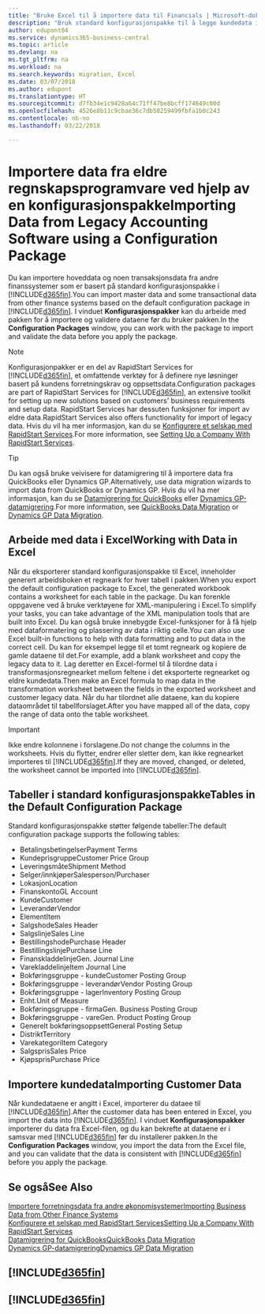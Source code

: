 ```yaml
---
title: "Bruke Excel til å importere data til Financials | Microsoft-dokumentasjon"
description: "Bruk standard konfigurasjonspakke til å legge kundedata i Excel og importere dataene tilbake til Business Central."
author: edupont04
ms.service: dynamics365-business-central
ms.topic: article
ms.devlang: na
ms.tgt_pltfrm: na
ms.workload: na
ms.search.keywords: migration, Excel
ms.date: 03/07/2018
ms.author: edupont
ms.translationtype: HT
ms.sourcegitcommit: d7fb34e1c9428a64c71ff47be8bcff174649c00d
ms.openlocfilehash: 4526e8b11c9cbae36c7db58259499fbfa1b0c243
ms.contentlocale: nb-no
ms.lasthandoff: 03/22/2018

---
```

# <a name="importing-data-from-legacy-accounting-software-using-a-configuration-package"></a><span data-ttu-id="0e735-103">Importere data fra eldre regnskapsprogramvare ved hjelp av en konfigurasjonspakke</span><span class="sxs-lookup"><span data-stu-id="0e735-103">Importing Data from Legacy Accounting Software using a Configuration Package</span></span>
<span data-ttu-id="0e735-104">Du kan importere hoveddata og noen transaksjonsdata fra andre finanssystemer som er basert på standard konfigurasjonspakke i [!INCLUDE[d365fin](includes/d365fin_md.md)].</span><span class="sxs-lookup"><span data-stu-id="0e735-104">You can import master data and some transactional data from other finance systems based on the default configuration package in [!INCLUDE[d365fin](includes/d365fin_md.md)].</span></span> <span data-ttu-id="0e735-105">I vinduet **Konfigurasjonspakker** kan du arbeide med pakken for å importere og validere dataene før du bruker pakken.</span><span class="sxs-lookup"><span data-stu-id="0e735-105">In the **Configuration Packages** window, you can work with the package to import and validate the data before you apply the package.</span></span>  

> [!NOTE]  
> <span data-ttu-id="0e735-106">Konfigurasjonpakker er en del av RapidStart Services for [!INCLUDE[d365fin](includes/d365fin_md.md)], et omfattende verktøy for å definere nye løsninger basert på kundens forretningskrav og oppsettsdata.</span><span class="sxs-lookup"><span data-stu-id="0e735-106">Configuration packages are part of RapidStart Services for [!INCLUDE[d365fin](includes/d365fin_md.md)], an extensive toolkit for setting up new solutions based on customers' business requirements and setup data.</span></span> <span data-ttu-id="0e735-107">RapidStart Services har dessuten funksjoner for import av eldre data.</span><span class="sxs-lookup"><span data-stu-id="0e735-107">RapidStart Services also offers functionality for import of legacy data.</span></span> <span data-ttu-id="0e735-108">Hvis du vil ha mer informasjon, kan du se [Konfigurere et selskap med RapidStart Services](admin-set-up-a-company-with-rapidstart.md).</span><span class="sxs-lookup"><span data-stu-id="0e735-108">For more information, see [Setting Up a Company With RapidStart Services](admin-set-up-a-company-with-rapidstart.md).</span></span>

> [!TIP]  
>   <span data-ttu-id="0e735-109">Du kan også bruke veivisere for datamigrering til å importere data fra QuickBooks eller Dynamics GP.</span><span class="sxs-lookup"><span data-stu-id="0e735-109">Alternatively, use data migration wizards to import data from QuickBooks or Dynamics GP.</span></span> <span data-ttu-id="0e735-110">Hvis du vil ha mer informasjon, kan du se [Datamigrering for QuickBooks](ui-extensions-quickbooks-data-migration.md) eller [Dynamics GP-datamigrering](ui-extensions-dynamicsgp-data-migration.md).</span><span class="sxs-lookup"><span data-stu-id="0e735-110">For more information, see [QuickBooks Data Migration](ui-extensions-quickbooks-data-migration.md) or [Dynamics GP Data Migration](ui-extensions-dynamicsgp-data-migration.md).</span></span>  

## <a name="working-with-data-in-excel"></a><span data-ttu-id="0e735-111">Arbeide med data i Excel</span><span class="sxs-lookup"><span data-stu-id="0e735-111">Working with Data in Excel</span></span>
<span data-ttu-id="0e735-112">Når du eksporterer standard konfigurasjonspakke til Excel, inneholder generert arbeidsboken et regneark for hver tabell i pakken.</span><span class="sxs-lookup"><span data-stu-id="0e735-112">When you export the default configuration package to Excel, the generated workbook contains a worksheet for each table in the package.</span></span> <span data-ttu-id="0e735-113">Du kan forenkle oppgavene ved å bruke verktøyene for XML-manipulering i Excel.</span><span class="sxs-lookup"><span data-stu-id="0e735-113">To simplify your tasks, you can take advantage of the XML manipulation tools that are built into Excel.</span></span> <span data-ttu-id="0e735-114">Du kan også bruke innebygde Excel-funksjoner for å få hjelp med dataformatering og plassering av data i riktig celle.</span><span class="sxs-lookup"><span data-stu-id="0e735-114">You can also use Excel built-in functions to help with data formatting and to put data in the correct cell.</span></span> <span data-ttu-id="0e735-115">Du kan for eksempel legge til et tomt regneark og kopiere de gamle dataene til det.</span><span class="sxs-lookup"><span data-stu-id="0e735-115">For example, add a blank worksheet and copy the legacy data to it.</span></span> <span data-ttu-id="0e735-116">Lag deretter en Excel-formel til å tilordne data i transformasjonsregnearket mellom feltene i det eksporterte regnearket og eldre kundedata.</span><span class="sxs-lookup"><span data-stu-id="0e735-116">Then make an Excel formula to map data in the transformation worksheet between the fields in the exported worksheet and customer legacy data.</span></span> <span data-ttu-id="0e735-117">Når du har tilordnet alle dataene, kan du kopiere dataområdet til tabellforslaget.</span><span class="sxs-lookup"><span data-stu-id="0e735-117">After you have mapped all of the data, copy the range of data onto the table worksheet.</span></span>  

> [!IMPORTANT]  
>  <span data-ttu-id="0e735-118">Ikke endre kolonnene i forslagene.</span><span class="sxs-lookup"><span data-stu-id="0e735-118">Do not change the columns in the worksheets.</span></span> <span data-ttu-id="0e735-119">Hvis du flytter, endrer eller sletter dem, kan ikke regnearket importeres til [!INCLUDE[d365fin](includes/d365fin_md.md)].</span><span class="sxs-lookup"><span data-stu-id="0e735-119">If they are moved, changed, or deleted, the worksheet cannot be imported into [!INCLUDE[d365fin](includes/d365fin_md.md)].</span></span>

## <a name="tables-in-the-default-configuration-package"></a><span data-ttu-id="0e735-120">Tabeller i standard konfigurasjonspakke</span><span class="sxs-lookup"><span data-stu-id="0e735-120">Tables in the Default Configuration Package</span></span>
<span data-ttu-id="0e735-121">Standard konfigurasjonspakke støtter følgende tabeller:</span><span class="sxs-lookup"><span data-stu-id="0e735-121">The default configuration package supports the following tables:</span></span>

-   <span data-ttu-id="0e735-122">Betalingsbetingelser</span><span class="sxs-lookup"><span data-stu-id="0e735-122">Payment Terms</span></span>
-   <span data-ttu-id="0e735-123">Kundeprisgruppe</span><span class="sxs-lookup"><span data-stu-id="0e735-123">Customer Price Group</span></span>
-   <span data-ttu-id="0e735-124">Leveringsmåte</span><span class="sxs-lookup"><span data-stu-id="0e735-124">Shipment Method</span></span>
-   <span data-ttu-id="0e735-125">Selger/innkjøper</span><span class="sxs-lookup"><span data-stu-id="0e735-125">Salesperson/Purchaser</span></span>
-   <span data-ttu-id="0e735-126">Lokasjon</span><span class="sxs-lookup"><span data-stu-id="0e735-126">Location</span></span>
-   <span data-ttu-id="0e735-127">Finanskonto</span><span class="sxs-lookup"><span data-stu-id="0e735-127">GL Account</span></span>
-   <span data-ttu-id="0e735-128">Kunde</span><span class="sxs-lookup"><span data-stu-id="0e735-128">Customer</span></span>
-   <span data-ttu-id="0e735-129">Leverandør</span><span class="sxs-lookup"><span data-stu-id="0e735-129">Vendor</span></span>
-   <span data-ttu-id="0e735-130">Element</span><span class="sxs-lookup"><span data-stu-id="0e735-130">Item</span></span>
-   <span data-ttu-id="0e735-131">Salgshode</span><span class="sxs-lookup"><span data-stu-id="0e735-131">Sales Header</span></span>
-   <span data-ttu-id="0e735-132">Salgslinje</span><span class="sxs-lookup"><span data-stu-id="0e735-132">Sales Line</span></span>
-   <span data-ttu-id="0e735-133">Bestillingshode</span><span class="sxs-lookup"><span data-stu-id="0e735-133">Purchase Header</span></span>
-   <span data-ttu-id="0e735-134">Bestillingslinje</span><span class="sxs-lookup"><span data-stu-id="0e735-134">Purchase Line</span></span>
-   <span data-ttu-id="0e735-135">Finanskladdelinje</span><span class="sxs-lookup"><span data-stu-id="0e735-135">Gen. Journal Line</span></span>
-   <span data-ttu-id="0e735-136">Varekladdelinje</span><span class="sxs-lookup"><span data-stu-id="0e735-136">Item Journal Line</span></span>
-   <span data-ttu-id="0e735-137">Bokføringsgruppe - kunde</span><span class="sxs-lookup"><span data-stu-id="0e735-137">Customer Posting Group</span></span>
-   <span data-ttu-id="0e735-138">Bokføringsgruppe - leverandør</span><span class="sxs-lookup"><span data-stu-id="0e735-138">Vendor Posting Group</span></span>
-   <span data-ttu-id="0e735-139">Bokføringsgruppe - lager</span><span class="sxs-lookup"><span data-stu-id="0e735-139">Inventory Posting Group</span></span>
-   <span data-ttu-id="0e735-140">Enht.</span><span class="sxs-lookup"><span data-stu-id="0e735-140">Unit of Measure</span></span>
-   <span data-ttu-id="0e735-141">Bokføringsgruppe - firma</span><span class="sxs-lookup"><span data-stu-id="0e735-141">Gen. Business Posting Group</span></span>
-   <span data-ttu-id="0e735-142">Bokføringsgruppe - vare</span><span class="sxs-lookup"><span data-stu-id="0e735-142">Gen. Product Posting Group</span></span>
-   <span data-ttu-id="0e735-143">Generelt bokføringsoppsett</span><span class="sxs-lookup"><span data-stu-id="0e735-143">General Posting Setup</span></span>
-   <span data-ttu-id="0e735-144">Distrikt</span><span class="sxs-lookup"><span data-stu-id="0e735-144">Territory</span></span>
-   <span data-ttu-id="0e735-145">Varekategori</span><span class="sxs-lookup"><span data-stu-id="0e735-145">Item Category</span></span>
-   <span data-ttu-id="0e735-146">Salgspris</span><span class="sxs-lookup"><span data-stu-id="0e735-146">Sales Price</span></span>
-   <span data-ttu-id="0e735-147">Kjøpspris</span><span class="sxs-lookup"><span data-stu-id="0e735-147">Purchase Price</span></span>

## <a name="importing-customer-data"></a><span data-ttu-id="0e735-148">Importere kundedata</span><span class="sxs-lookup"><span data-stu-id="0e735-148">Importing Customer Data</span></span>
<span data-ttu-id="0e735-149">Når kundedataene er angitt i Excel, importerer du dataee til [!INCLUDE[d365fin](includes/d365fin_md.md)].</span><span class="sxs-lookup"><span data-stu-id="0e735-149">After the customer data has been entered in Excel, you import the data into [!INCLUDE[d365fin](includes/d365fin_md.md)].</span></span> <span data-ttu-id="0e735-150">I vinduet **Konfigurasjonspakker** importerer du data fra Excel-filen, og du kan bekrefte at dataene er i samsvar med [!INCLUDE[d365fin](includes/d365fin_md.md)] før du installerer pakken.</span><span class="sxs-lookup"><span data-stu-id="0e735-150">In the **Configuration Packages** window, you import the data from the Excel file, and you can validate that the data is consistent with [!INCLUDE[d365fin](includes/d365fin_md.md)] before you apply the package.</span></span>

## <a name="see-also"></a><span data-ttu-id="0e735-151">Se også</span><span class="sxs-lookup"><span data-stu-id="0e735-151">See Also</span></span>
[<span data-ttu-id="0e735-152">Importere forretningsdata fra andre økonomisystemer</span><span class="sxs-lookup"><span data-stu-id="0e735-152">Importing Business Data from Other Finance Systems</span></span>](upload-data.md)  
[<span data-ttu-id="0e735-153">Konfigurere et selskap med RapidStart Services</span><span class="sxs-lookup"><span data-stu-id="0e735-153">Setting Up a Company With RapidStart Services</span></span>](admin-set-up-a-company-with-rapidstart.md)  
[<span data-ttu-id="0e735-154">Datamigrering for QuickBooks</span><span class="sxs-lookup"><span data-stu-id="0e735-154">QuickBooks Data Migration</span></span>](ui-extensions-quickbooks-data-migration.md)  
[<span data-ttu-id="0e735-155">Dynamics GP-datamigrering</span><span class="sxs-lookup"><span data-stu-id="0e735-155">Dynamics GP Data Migration</span></span>](ui-extensions-dynamicsgp-data-migration.md)  

## [!INCLUDE[d365fin](includes/free_trial_md.md)]  
## [!INCLUDE[d365fin](includes/training_link_md.md)]

